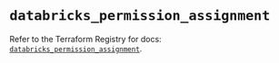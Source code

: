 # `databricks_permission_assignment`

Refer to the Terraform Registry for docs: [`databricks_permission_assignment`](https://registry.terraform.io/providers/databricks/databricks/1.66.0/docs/resources/permission_assignment).
